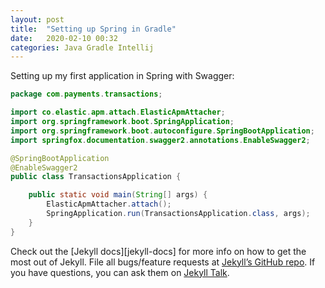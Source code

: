 ```yaml
---
layout: post
title:  "Setting up Spring in Gradle"
date:   2020-02-10 00:32
categories: Java Gradle Intellij 
---
```

Setting up my first application in Spring with Swagger:

```java
package com.payments.transactions;

import co.elastic.apm.attach.ElasticApmAttacher;
import org.springframework.boot.SpringApplication;
import org.springframework.boot.autoconfigure.SpringBootApplication;
import springfox.documentation.swagger2.annotations.EnableSwagger2;

@SpringBootApplication
@EnableSwagger2
public class TransactionsApplication {

	public static void main(String[] args) {
		ElasticApmAttacher.attach();
		SpringApplication.run(TransactionsApplication.class, args);
	}
}
```

Check out the [Jekyll docs][jekyll-docs] for more info on how to get the most out of Jekyll. File all bugs/feature requests at [Jekyll’s GitHub repo][jekyll-gh]. If you have questions, you can ask them on [Jekyll Talk][jekyll-talk].

[spring-initializer]: https://jekyllrb.com/docs/home
[jekyll-gh]:   https://github.com/jekyll/jekyll
[jekyll-talk]: https://talk.jekyllrb.com/
